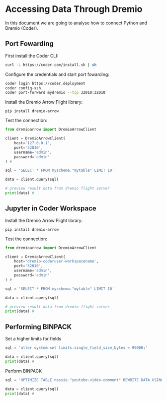 # Accessing Data Through Dremio

In this document we are going to analyse how to connect Python and Dremio (Coder).

## Port Fowarding

First install the Coder CLI:

```bash
curl -L https://coder.com/install.sh | sh
```

Configure the credentials and start port fowarding:

```bash
coder login https://coder.deployment
coder config-ssh
coder port-forward mydremio --tcp 32010:32010
```

Install the Dremio Arrow Flight library:

```
pip install dremio-arrow
```

Test the connection:

```python
from dremioarrow import DremioArrowClient

client = DremioArrowClient(
    host='127.0.0.1',
    port='32010',
    username='admin',
    password='admin'
) #

sql = 'SELECT * FROM myschema."mytable" LIMIT 10' 

data = client.query(sql) 

# preview result data from dremio flight server
print(data) # 
```

## Jupyter in Coder Workspace

Install the Dremio Arrow Flight library:

```
pip install dremio-arrow
```

Test the connection:

```python
from dremioarrow import DremioArrowClient

client = DremioArrowClient(
    host='dremio-coderuser-workspacename',
    port='32010',
    username='admin',
    password='admin'
) #

sql = 'SELECT * FROM myschema."mytable" LIMIT 10' 

data = client.query(sql) 

# preview result data from dremio flight server
print(data) # 
```

## Performing BINPACK

Set a higher limits for fields 
```python
sql = 'alter system set limits.single_field_size_bytes = 99000;'

data = client.query(sql) 
print(data) # 
```

Perform BINPACK

```python
sql = 'OPTIMIZE TABLE nessie."youtube-video-comment" REWRITE DATA USING BIN_PACK'

data = client.query(sql) 
print(data) # 
```